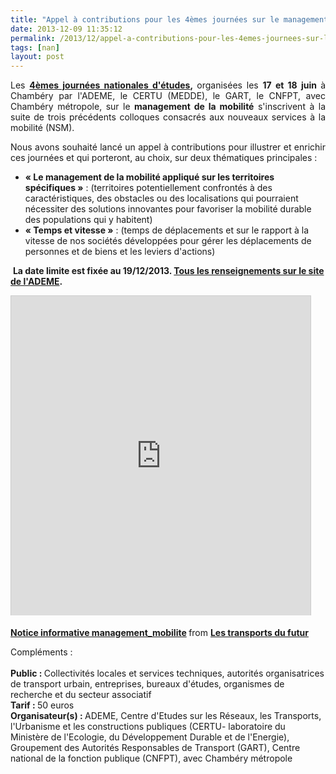 ```yaml
---
title: "Appel à contributions pour les 4èmes journées sur le management de la mobilité : territoire spécifique, temps et vitesse"
date: 2013-12-09 11:35:12
permalink: /2013/12/appel-a-contributions-pour-les-4emes-journees-sur-le-management-de-la-mobilite-territoire-specifique.html
tags: [nan]
layout: post
---
```


<p style="text-align: justify;">Les <strong><a href="http://www2.ademe.fr/servlet/getDoc?id=90305&ref=17205&p1=1&p2=" target="_blank">4èmes journées nationales d'études</a>, </strong>organisées les <strong>17 et 18 juin </strong>à Chambéry par l'ADEME, le CERTU (MEDDE), le GART, le CNFPT, avec Chambéry métropole, sur le <strong>management de la mobilité</strong> s'inscrivent à la suite de trois précédents colloques consacrés aux nouveaux services à la mobilité (NSM).</p> <p style="text-align: justify;">Nous avons souhaité lancé un appel à contributions pour illustrer et enrichir ces journées et qui porteront, au choix, sur deux thématiques principales :</p> <ul> <li><strong>« Le management de la mobilité appliqué sur les territoires<br />spécifiques »</strong> : (territoires potentiellement confrontés à des caractéristiques, des obstacles ou des localisations qui pourraient nécessiter des solutions innovantes pour favoriser la mobilité durable des populations qui y habitent)</li> <li><strong>« Temps et vitesse »</strong> : (temps de déplacements et sur le rapport à la vitesse de nos sociétés développées pour gérer les déplacements de personnes et de biens et les leviers d'actions)</li> </ul> <p> <strong>La date limite est fixée au 19/12/2013. <a href="http://www2.ademe.fr/servlet/getDoc?id=90289&cid=96&m=3&p1=1" target="_blank">Tous les renseignements sur le site de l'ADEME</a>.</strong></p>  <!--more-->  <p><iframe allowfullscreen=" frameborder="0" height="511" marginheight="0" marginwidth="0" scrolling="no" src="http://www.slideshare.net/slideshow/embed_code/29030948" style="border: 1px solid #CCC; border-width: 1px 1px 0; margin-bottom: 5px;" width="479"> </iframe></p> <div style="margin-bottom: 5px;"><strong> <a href="https://fr.slideshare.net/transportsdufutur/notice-informative-managementmobilite" target="_blank" title="Notice informative management_mobilite">Notice informative management_mobilite</a> </strong> from <strong><a href="http://www.slideshare.net/transportsdufutur" target="_blank">Les transports du futur</a></strong></div> <p>Compléments : <br /><br /><strong>Public : </strong>Collectivités locales et services techniques, autorités organisatrices de transport urbain, entreprises, bureaux d'études, organismes de recherche et du secteur associatif<br /><strong>Tarif : </strong>50 euros<br /><strong>Organisateur(s) : </strong>ADEME, Centre d'Etudes sur les Réseaux, les Transports, l'Urbanisme et les constructions publiques (CERTU- laboratoire du Ministère de l'Ecologie, du Développement Durable et de l'Energie), Groupement des Autorités Responsables de Transport (GART), Centre national de la fonction publique (CNFPT), avec Chambéry métropole</p>
